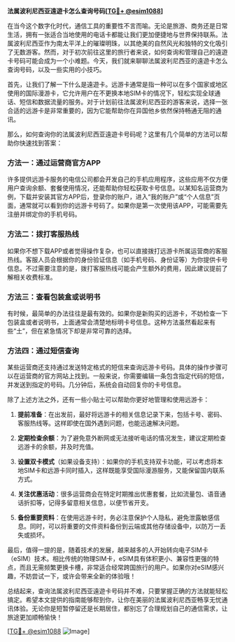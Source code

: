 **法属波利尼西亚遠遊卡怎么查询号码[[TG💪+ @esim1088](https://t.me/s/esim1088)]**

在当今这个数字化时代，通信工具的重要性不言而喻。无论是旅游、商务还是日常生活，拥有一张适合当地使用的电话卡都能让我们更加便捷地与世界保持联系。法属波利尼西亚作为南太平洋上的璀璨明珠，以其绝美的自然风光和独特的文化吸引了无数游客。然而，对于初次前往这里的旅行者来说，如何查询和管理自己的遠遊卡号码可能会成为一个小难题。今天，我们就来聊聊法属波利尼西亚的遠遊卡怎么查询号码，以及一些实用的小技巧。

首先，让我们了解一下什么是遠遊卡。远游卡通常是指一种可以在多个国家或地区使用的国际漫游卡，它允许用户在不更换本地SIM卡的情况下，轻松实现全球通话、短信和数据流量的服务。对于计划前往法属波利尼西亚的游客来说，选择一张合适的远游卡是非常重要的，因为它能帮助你在异国他乡依然保持畅通无阻的通讯。

那么，如何查询你的法属波利尼西亚遠遊卡号码呢？这里有几个简单的方法可以帮助你快速找到答案：

### 方法一：通过运营商官方APP

许多提供远游卡服务的电信公司都会开发自己的手机应用程序，这些应用不仅方便用户查询余额、套餐使用情况，还能帮助你轻松获取卡号信息。以某知名运营商为例，下载并安装其官方APP后，登录你的账户，进入“我的账户”或“个人信息”页面，通常就可以看到你的远游卡号码了。如果你是第一次使用该APP，可能需要先注册并绑定你的手机号码。

### 方法二：拨打客服热线

如果你不想下载APP或者觉得操作复杂，也可以直接拨打远游卡所属运营商的客服热线。客服人员会根据你的身份验证信息（如手机号码、身份证等）为你提供卡号信息。不过需要注意的是，拨打客服热线可能会产生额外的费用，因此建议提前了解相关收费标准。

### 方法三：查看包装盒或说明书

有时候，最简单的办法往往是最有效的。如果你是新购买的远游卡，不妨检查一下包装盒或者说明书，上面通常会清楚地标明卡号信息。这种方法虽然看起来有些“土”，但在紧急情况下却是非常可靠的选择。

### 方法四：通过短信查询

某些运营商还支持通过发送特定格式的短信来查询远游卡号码。具体的操作步骤可以在运营商的官方网站上找到。一般来说，你需要编辑一条包含指定代码的短信，并发送到指定的号码。几分钟后，系统会自动回复你的卡号信息。

除了上述方法之外，还有一些小贴士可以帮助你更好地管理和使用远游卡：

1. **提前准备**：在出发前，最好将远游卡的相关信息记录下来，包括卡号、密码、客服热线等。这样即使在国外遇到问题，也能迅速解决问题。
   
2. **定期检查余额**：为了避免意外断网或无法接听电话的情况发生，建议定期检查远游卡的余额，并及时充值。

3. **设置双卡模式**（如果设备支持）：如果你的手机支持双卡功能，可以考虑将本地SIM卡和远游卡同时插入，这样既能享受国际漫游服务，又能保留国内联系方式。

4. **关注优惠活动**：很多运营商会在特定时期推出优惠套餐，比如流量包、语音通话折扣等，记得多留意相关信息，以便节省开支。

5. **备份重要资料**：在使用远游卡时，务必注意保护个人隐私，避免泄露敏感信息。同时，可以将重要的文件资料备份到云端或其他存储设备中，以防万一丢失或损坏。

最后，值得一提的是，随着技术的发展，越来越多的人开始转向电子SIM卡（eSIM）技术。相比传统的物理SIM卡，eSIM具有体积更小、兼容性更强的特点，而且无需频繁更换卡槽，非常适合经常跨国旅行的用户。如果你对eSIM感兴趣，不妨尝试一下，或许会带来全新的体验哦！

总结起来，查询法属波利尼西亚遠遊卡号码并不难，只要掌握正确的方法就能轻松搞定。希望本文提供的指南能够帮到你，让你在美丽的法属波利尼西亚畅享无忧通讯体验。无论你是短暂停留还是长期居住，都别忘了合理规划自己的通信需求，让旅途更加顺畅愉快！

[[TG💪+ @esim1088](https://t.me/s/esim1088) ![Image](https://i.postimg.cc/4NQfJmqS/Snipaste-2025-05-13-00-14-12.png)]